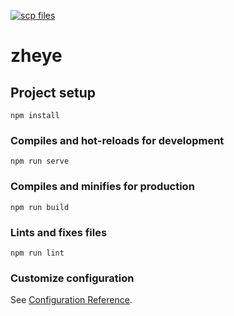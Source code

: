 [![scp files](https://github.com/Sevichecc/zheye/actions/workflows/scp.yml/badge.svg)](https://github.com/Sevichecc/zheye/actions/workflows/scp.yml)

# zheye

## Project setup
```
npm install
```

### Compiles and hot-reloads for development
```
npm run serve
```

### Compiles and minifies for production
```
npm run build
```

### Lints and fixes files
```
npm run lint
```

### Customize configuration
See [Configuration Reference](https://cli.vuejs.org/config/).
